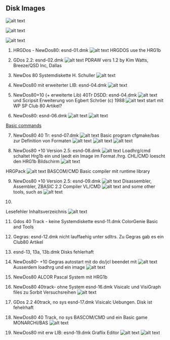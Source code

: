 ## Disk Images
![alt text](image.png)

![alt text](image-1.png)

![alt text](image-2.png)

1. HRGDos - NewDos80: esnd-01.dmk
![alt text](image-4.png)
HRGDOS use the HRG1b

2. GDos 2.2: esnd-02.dmk
![alt text](image-5.png)
PDRAW vers 1.2 by Kim Watts, Breeze/QSD Inc, Dallas

3. NewDos 80 Systemdiskette H. Schuller
![alt text](image-3.png)

4. NewDos80 mit erweiterter LIB: esnd-04.dmk
![alt text](image-6.png)

5. NewDos80+10 (+ erweiterte Lib) 40Tr DSDD: esnd-04.dmk
![alt text](image-7.png)
und Scripsit Erweiterung von Egbert Schröer (c) 1988
![alt text](image-8.png)
start mit WP SP
Club 80 Artikel?

6. NewDos80: esnd-06.dmk
![alt text](image-9.png)
![alt text](image-10.png)

[Basic commands](http://www.trs-80.org/trsdos-model1-basic/)

7. NewDos80 40 Tr: esnd-07.dmk
![alt text](image-11.png)
Basic program cfgmake/bas zur Definition von Formaten
![alt text](image-14.png)
![alt text](image-12.png)
![alt text](image-13.png)

8. NewDos80 +10 Version 2.5: esnd-08.dmk
![alt text](image-15.png)
Loadhrg/cmd schaltet Hrg1b ein und laedt ein Image im Format /hrg. CHL/CMD loescht den HRG1b Bildschirm
![alt text](image-16.png)

HRGPack
![alt text](image-17.png)
BASCOM/CMD Basic compiler mit runtime library

9. NewDos80 +10 Version 2.5: esnd-09.dmk
![alt text](image-18.png)
Disassembler, Assembler, ZBASIC 2.2 Compiler
VL/CMD
![alt text](image-19.png)
and some other tools, such as
![alt text](image-20.png)

10. 
Lesefehler Inhaltsverzeichnis
![alt text](image-21.png)

11. Gdos 40 Track - keine Systemdiskette esnd-11.dmk
ColorGenie Basic and Tools

12. Gegras: esnd-12.dmk
nicht lauffaehig unter sdltrs.
Zu Gegras gab es ein Club80 Artikel

13. esnd-13, 13a, 13b.dmk
Disks fehlerhaft

14. NewDos80- +10
Gegras autostart mit do do/jcl beendet mit
![alt text](image-23.png)
Ausserdem loadhrg und ein image
![alt text](image-22.png)

15. NewDos80
ALCOR Pascal System mit HRG1b

16. NewDos80 40track- ohne System esnd-16.dmk
Visicalc und VisiGraph files zu Sorbit Versuchsreihen
![alt text](image-24.png)

17. GDos 2.2 40track, no sys esnd-17.dmk
Visicalc Uebungen. Disk ist fehelrhaft

18. NewDos80 40 Track, no sys
BASCOM/CMD und ein Basic game MONARCHI/BAS
![alt text](image-25.png)

19. NewDos80 mit erw LIB: esnd-19.dmk
Graflix Editor
![alt text](image-26.png)
![alt text](image-27.png)

